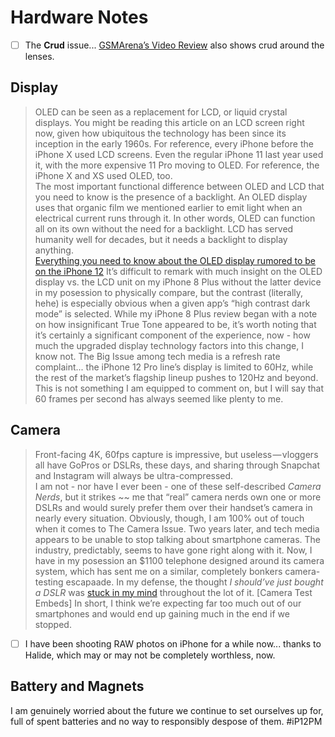 # Hardware Notes
- [ ] The **Crud** issue...
[GSMArena’s Video Review](https://youtu.be/TfRtC5cQCpA) also shows crud around the lenses.
## Display
> OLED can be seen as a replacement for LCD, or liquid crystal displays. You might be reading this article on an LCD screen right now, given how ubiquitous the technology has been since its inception in the early 1960s. For reference, every iPhone before the iPhone X used LCD screens. Even the regular iPhone 11 last year used it, with the more expensive 11 Pro moving to OLED. For reference, the iPhone X and XS used OLED, too.  
> The most important functional difference between OLED and LCD that you need to know is the presence of a backlight. An OLED display uses that organic film we mentioned earlier to emit light when an electrical current runs through it. In other words, OLED can function all on its own without the need for a backlight. LCD has served humanity well for decades, but it needs a backlight to display anything.  
[Everything you need to know about the OLED display rumored to be on the iPhone 12](https://mashable.com/article/oled-explained-iphone-apple/)
It’s difficult to remark with much insight on the OLED display vs. the LCD unit on my iPhone 8 Plus without the latter device in my posession to physically compare, but the contrast (literally, hehe) is especially obvious when a given app’s “high contrast dark mode” is selected. While my iPhone 8 Plus review began with a note on how insignificant True Tone appeared to be, it’s worth noting that it’s certainly a significant component of the experience, now - how much the upgraded display technology factors into this change, I know not.
The Big Issue among tech media is a refresh rate complaint... the iPhone 12 Pro line’s display is limited to 60Hz, while the rest of the market’s flagship lineup pushes to 120Hz and beyond. This is not something I am equipped to comment on, but I will say that 60 frames per second has always seemed like plenty to me.

## Camera
> Front-facing 4K, 60fps capture is impressive, but useless — vloggers all have GoPros or DSLRs, these days, and sharing through Snapchat and Instagram will always be ultra-compressed.   
I am not - nor have I ever been - one of these self-described *Camera Nerds*, but it strikes ~~ me that “real” camera nerds own one or more DSLRs and would surely prefer them over their handset’s camera in nearly every situation. Obviously, though, I am 100% out of touch when it comes to The Camera Issue. Two years later, and tech media appears to be unable to stop talking about smartphone cameras. The industry, predictably, seems to have gone right along with it. Now, I have in my posession an $1100 telephone designed around its camera system, which has sent me on a similar, completely bonkers camera-testing escapaade. In my defense, the thought *I should’ve just bought a DSLR* was [stuck in my mind](https://twitter.com/neoyokel/status/1344559416968966144?s=21) throughout the lot of it.
[Camera Test Embeds]
In short, I think we’re expecting far too much out of our smartphones and would end up gaining much in the end if we stopped.
- [ ] I have been shooting RAW photos on iPhone for a while now... thanks to Halide, which may or may not be completely worthless, now.

## Battery and Magnets
I am genuinely worried about the future we continue to set ourselves up for, full of spent batteries and no way to responsibly despose of them.
#iP12PM